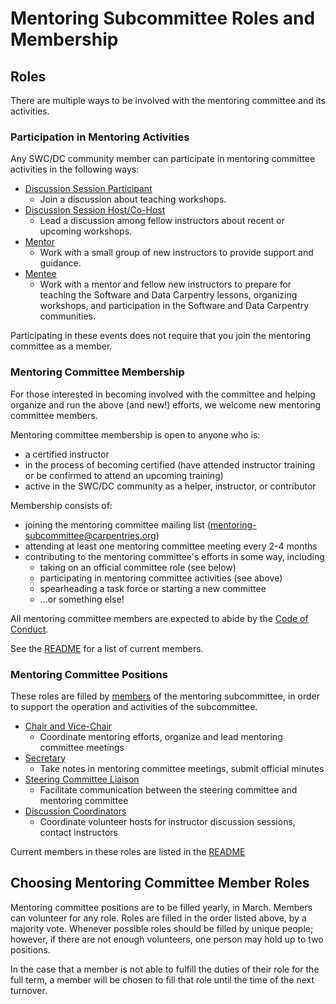 # Mentoring Subcommittee Roles and Membership

## Roles

There are multiple ways to be involved with the mentoring committee and its activities.  

### Participation in Mentoring Activities

Any SWC/DC community member can participate in mentoring committee activities in 
the following ways: 

* [Discussion Session Participant](./)
	- Join a discussion about teaching workshops.  
* [Discussion Session Host/Co-Host](roles/discussion-hosts.md)
	- Lead a discussion among fellow instructors about recent or upcoming workshops. 
* [Mentor](roles/mentors.md)
	- Work with a small group of new instructors to provide support and guidance.
* [Mentee](roles/mentees.md)
	- Work with a mentor and fellow new instructors to prepare for teaching the 
	Software and Data Carpentry lessons, organizing workshops, and participation in the 
	Software and Data Carpentry communities.  

Participating in these events does not require that you join the mentoring 
committee as a member.  

### Mentoring Committee Membership

For those interested in becoming involved with the committee and helping organize 
and run the above (and new!) efforts, we welcome new mentoring committee members.  

Mentoring committee membership is open to anyone who is: 

* a certified instructor
* in the process of becoming certified (have attended instructor training 
or be confirmed to attend an upcoming training)
* active in the SWC/DC community as a helper, instructor, or contributor

Membership consists of: 
* joining the mentoring committee mailing list (mentoring-subcommittee@carpentries.org)
* attending at least one mentoring committee meeting every 2-4 months
* contributing to the mentoring committee's efforts in some way, including
	* taking on an official committee role (see below)
	* participating in mentoring committee activities (see above)
	* spearheading a task force or starting a new committee
	* ...or something else!  

All mentoring committee members are expected to abide by the [Code of Conduct](https://software-carpentry.org/conduct/).   

See the [README](README.md) for a list of current members.  

### Mentoring Committee Positions

These roles are filled by [members](#mentoring-committee-membership) of the 
mentoring subcommittee, in order to support 
the operation and activities of the subcommittee.  

* [Chair and Vice-Chair](roles/chair-and-vice.md)
	- Coordinate mentoring efforts, organize and lead mentoring committee meetings
* [Secretary](roles/secretary.md)
	- Take notes in mentoring committee meetings, submit official minutes
* [Steering Committee Liaison](roles/liaison.md)
	- Facilitate communication between the steering committee and mentoring committee
* [Discussion Coordinators](roles/discussion-coordinators.md)
	- Coordinate volunteer hosts for instructor discussion sessions, contact instructors

Current members in these roles are listed in the [README](README.md)

## Choosing Mentoring Committee Member Roles

Mentoring committee positions are to be filled yearly, in March.  Members 
can volunteer for any role.  Roles are filled in the order listed 
above, by a majority vote.  Whenever possible roles should
be filled by unique people; however, if there are not enough volunteers, 
one person may hold up to two positions.  

In the case that a member is not able to fulfill the duties of their role for the 
full term, a member will be chosen to fill that role until the time of the next 
turnover.  
